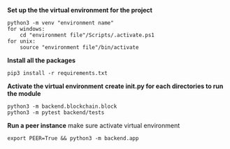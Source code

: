 **Set up the the virtual environment for the project**
```
python3 -m venv "environment name"
for windows:
    cd "environment file"/Scripts/.activate.ps1
for unix:
    source "environment file"/bin/activate
```

**Install all the packages**
```
pip3 install -r requirements.txt
```
**Activate the virtual environment**
**create __init__.py for each directories to run the module**
```
python3 -m backend.blockchain.block
python3 -m pytest backend/tests
```

**Run a peer instance**
make sure activate virtual environment
```
export PEER=True && python3 -m backend.app
```
